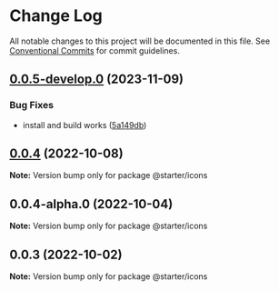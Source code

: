 # Change Log

All notable changes to this project will be documented in this file.
See [Conventional Commits](https://conventionalcommits.org) for commit guidelines.

## [0.0.5-develop.0](https://github.com/ccreusat/starter-monorepo-lerna-vite/compare/@starter/icons@0.0.4...@starter/icons@0.0.5-develop.0) (2023-11-09)


### Bug Fixes

* install and build works ([5a149db](https://github.com/ccreusat/starter-monorepo-lerna-vite/commit/5a149db6b335b45625769a36e873fdd357b8011b))





## [0.0.4](https://github.com/ccreusat/starter-monorepo-lerna-vite/compare/@starter/icons@0.0.4-alpha.0...@starter/icons@0.0.4) (2022-10-08)

**Note:** Version bump only for package @starter/icons





## 0.0.4-alpha.0 (2022-10-04)

**Note:** Version bump only for package @starter/icons





## 0.0.3 (2022-10-02)

**Note:** Version bump only for package @starter/icons
